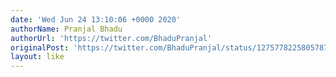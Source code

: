 ```yaml
---
date: 'Wed Jun 24 13:10:06 +0000 2020'
authorName: Pranjal Bhadu
authorUrl: 'https://twitter.com/BhaduPranjal'
originalPost: 'https://twitter.com/BhaduPranjal/status/1275778225805787142'
layout: like
---
```

